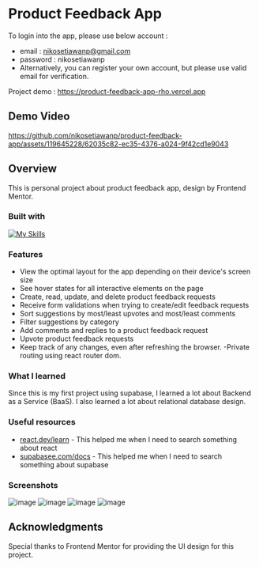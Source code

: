# Product Feedback App


To login into the app, please use below account :
- email : nikosetiawanp@gmail.com
- password : nikosetiawanp
- Alternatively, you can register your own account, but please use valid email for verification.

Project demo : https://product-feedback-app-rho.vercel.app

## Demo Video

https://github.com/nikosetiawanp/product-feedback-app/assets/119645228/62035c82-ec35-4376-a024-9f42cd1e9043

## Overview
This is personal project about product feedback app, design by Frontend Mentor.

### Built with
[![My Skills](https://skillicons.dev/icons?i=html,sass,ts,react,supabase,postgres&perline=6)](https://skillicons.dev)




### Features

- View the optimal layout for the app depending on their device's screen size
- See hover states for all interactive elements on the page
- Create, read, update, and delete product feedback requests
- Receive form validations when trying to create/edit feedback requests
- Sort suggestions by most/least upvotes and most/least comments
- Filter suggestions by category
- Add comments and replies to a product feedback request
- Upvote product feedback requests
- Keep track of any changes, even after refreshing the browser.
  -Private routing using react router dom.



### What I learned

Since this is my first project using supabase, I learned a lot about Backend as a Service (BaaS). I also learned a lot about relational database design.

### Useful resources

- [react.dev/learn](https://react.dev/learn) - This helped me when I need to search something about react
- [supabasee.com/docs](https://supabase.com/docs/reference/javascript/initializing) - This helped me when I need to search something about supabase

### Screenshots
<img src='https://res.cloudinary.com/dz209s6jk/image/upload/v1624621619/Challenges/vnx44muoxqyn886oi5sb.jpg' alt='image' />
<img src='https://res.cloudinary.com/dz209s6jk/image/upload/v1624621706/Challenges/uf4zb5ufaresipumy7jb.jpg' alt='image' />
<img src='https://res.cloudinary.com/dz209s6jk/image/upload/v1624621762/Challenges/tsaibconxg9gus3xvdpj.jpg' alt='image' />
<img src='https://res.cloudinary.com/dz209s6jk/image/upload/v1624621821/Challenges/hxbzjlkmxctyumxih5ct.jpg' alt='image' />

## Acknowledgments

Special thanks to Frontend Mentor for providing the UI design for this project.
